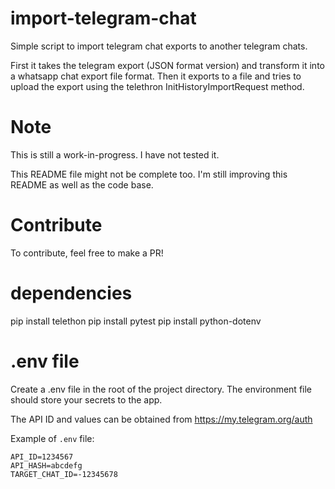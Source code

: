 # import-telegram-chat
Simple script to import telegram chat exports to another telegram chats.

First it takes the telegram export (JSON format version) and transform it into a whatsapp chat export file format.
Then it exports to a file and tries to upload the export using the telethron InitHistoryImportRequest method.

# Note
This is still a work-in-progress. I have not tested it.

This README file might not be complete too. I'm still improving this README as well as the code base.

# Contribute
To contribute, feel free to make a PR!

# dependencies
pip install telethon
pip install pytest
pip install python-dotenv

# .env file
Create a .env file in the root of the project directory. The environment file should store your secrets to the app.

The API ID and values can be obtained from https://my.telegram.org/auth

Example of `.env` file:
```
API_ID=1234567
API_HASH=abcdefg
TARGET_CHAT_ID=-12345678
```